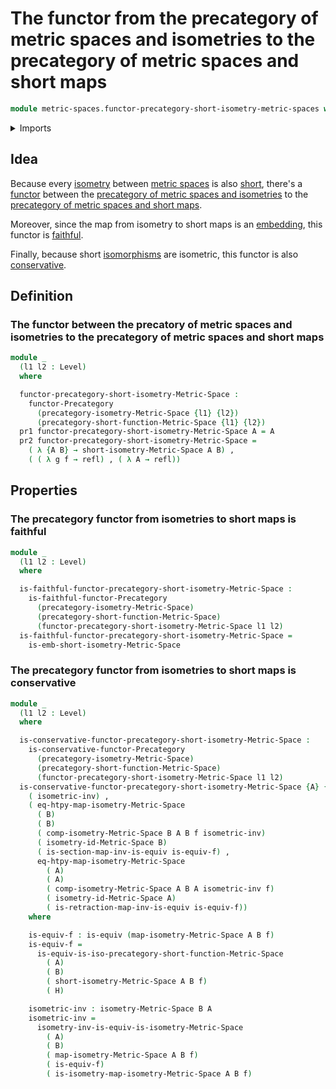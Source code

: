 # The functor from the precategory of metric spaces and isometries to the precategory of metric spaces and short maps

```agda
module metric-spaces.functor-precategory-short-isometry-metric-spaces where
```

<details><summary>Imports</summary>

```agda
open import category-theory.conservative-functors-precategories
open import category-theory.faithful-functors-precategories
open import category-theory.functors-precategories
open import category-theory.maps-precategories
open import category-theory.precategories

open import foundation.dependent-pair-types
open import foundation.equivalences
open import foundation.function-extensionality
open import foundation.fundamental-theorem-of-identity-types
open import foundation.homotopies
open import foundation.identity-types
open import foundation.universe-levels

open import metric-spaces.isometry-metric-spaces
open import metric-spaces.precategory-of-metric-spaces-and-isometries
open import metric-spaces.precategory-of-metric-spaces-and-short-functions
open import metric-spaces.short-functions-metric-spaces
```

</details>

## Idea

Because every [isometry](metric-spaces.isometry-metric-spaces.md) between
[metric spaces](metric-spaces.metric-spaces.md) is also
[short](metric-spaces.short-functions-metric-spaces.md), there's a
[functor](category-theory.functor-precategories.md) between the
[precategory of metric spaces and isometries](metric-spaces.precategory-of-metric-spaces-and-isometries.md)
to the
[precategory of metric spaces and short maps](metric-spaces.precategory-of-metric-spaces-and-short-functions.md).

Moreover, since the map from isometry to short maps is an
[embedding](foundation.embeddings.md), this functor is
[faithful](category-theory.faithful-functors-precategories.md).

Finally, because short
[isomorphisms](category-theory.isomorphisms-in-precategories.md) are isometric,
this functor is also
[conservative](category-theory.conservative-functors-precategories.md).

## Definition

### The functor between the precatory of metric spaces and isometries to the precategory of metric spaces and short maps

```agda
module _
  (l1 l2 : Level)
  where

  functor-precategory-short-isometry-Metric-Space :
    functor-Precategory
      (precategory-isometry-Metric-Space {l1} {l2})
      (precategory-short-function-Metric-Space {l1} {l2})
  pr1 functor-precategory-short-isometry-Metric-Space A = A
  pr2 functor-precategory-short-isometry-Metric-Space =
    ( λ {A B} → short-isometry-Metric-Space A B) ,
    ( ( λ g f → refl) , ( λ A → refl))
```

## Properties

### The precategory functor from isometries to short maps is faithful

```agda
module _
  (l1 l2 : Level)
  where

  is-faithful-functor-precategory-short-isometry-Metric-Space :
    is-faithful-functor-Precategory
      (precategory-isometry-Metric-Space)
      (precategory-short-function-Metric-Space)
      (functor-precategory-short-isometry-Metric-Space l1 l2)
  is-faithful-functor-precategory-short-isometry-Metric-Space =
    is-emb-short-isometry-Metric-Space
```

### The precategory functor from isometries to short maps is conservative

```agda
module _
  (l1 l2 : Level)
  where

  is-conservative-functor-precategory-short-isometry-Metric-Space :
    is-conservative-functor-Precategory
      (precategory-isometry-Metric-Space)
      (precategory-short-function-Metric-Space)
      (functor-precategory-short-isometry-Metric-Space l1 l2)
  is-conservative-functor-precategory-short-isometry-Metric-Space {A} {B} f H =
    ( isometric-inv) ,
    ( eq-htpy-map-isometry-Metric-Space
      ( B)
      ( B)
      ( comp-isometry-Metric-Space B A B f isometric-inv)
      ( isometry-id-Metric-Space B)
      ( is-section-map-inv-is-equiv is-equiv-f) ,
      eq-htpy-map-isometry-Metric-Space
        ( A)
        ( A)
        ( comp-isometry-Metric-Space A B A isometric-inv f)
        ( isometry-id-Metric-Space A)
        ( is-retraction-map-inv-is-equiv is-equiv-f))
    where

    is-equiv-f : is-equiv (map-isometry-Metric-Space A B f)
    is-equiv-f =
      is-equiv-is-iso-precategory-short-function-Metric-Space
        ( A)
        ( B)
        ( short-isometry-Metric-Space A B f)
        ( H)

    isometric-inv : isometry-Metric-Space B A
    isometric-inv =
      isometry-inv-is-equiv-is-isometry-Metric-Space
        ( A)
        ( B)
        ( map-isometry-Metric-Space A B f)
        ( is-equiv-f)
        ( is-isometry-map-isometry-Metric-Space A B f)
```
